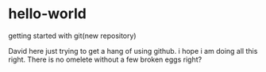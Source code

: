 # hello-world
getting started with git(new repository)

David here just trying to get a hang of using github. 
i hope i am doing all this right. There is no omelete without a few broken eggs right?
